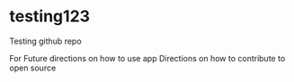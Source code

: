 # testing123
Testing github repo

For Future directions on how to use app
Directions on how to contribute to open source